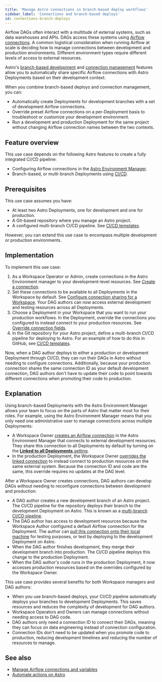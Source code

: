 ```yaml
---
title: 'Manage Astro connections in branch-based deploy workflows'
sidebar_label: 'Connections and branch-based deploys'
id: connections-branch-deploys
---
```


Airflow DAGs often interact with a multitude of external systems, such as data warehouses and APIs. DAGs access these systems using [Airflow connections](manage-connections-variables.md). A common logistical consideration when running Airflow at scale is deciding how to manage connections between development and production environments. Different environment types require different levels of access to external resources.

Astro's [branch-based development](automation-overview.md) and [connection management](manage-connections-variables.md) features allow you to automatically share specific Airflow connections with Astro Deployments based on their development context.

When you combine branch-based deploys and connection management, you can:

- Automatically create Deployments for development branches with a set of development Airflow connections.
- Override preset Airflow connections on a per-Deployment basis to troubleshoot or customize your development environment.
- Run a development and production Deployment for the same project without changing Airflow connection names between the two contexts.

## Feature overview

This use case depends on the following Astro features to create a fully integrated CI/CD pipeline:

- Configuring Airflow connections in the [Astro Environment Manager](manage-connections-variables.md).
- Branch-based, or multi-branch Deployments using [CI/CD](set-up-ci-cd.md#multiple-environments).

## Prerequisites

This use case assumes you have:

- At least two Astro Deployments, one for development and one for production.
- A Git-based repository where you manage an Astro project.
- A configured multi-branch CI/CD pipeline. See [CI/CD templates](ci-cd-templates/template-overview.md).

However, you can extend this use case to encompass multiple development or production environments.

## Implementation

To implement this use case:

1. As a Workspace Operator or Admin, create connections in the Astro Environment manager to your development-level resources. See [Create a connection](create-and-link-connections.md#create-a-connection).
2. Set these connections to be available to all Deployments in the Workspace by default. See [Configure connection sharing for a Workspace](create-and-link-connections.md#configure-connection-sharing-for-a-workspace). Your DAG authors can now access external development and testing resources across all Deployments.
3. Choose a Deployment in your Workspace that you want to run your production workflows. In the Deployment, override the connections you configured to instead connect to your production resources. See [Override connection fields](create-and-link-connections.md#override-connection-fields).
4. In the Git repository for your Astro project, define a multi-branch CI/CD pipeline for deploying to Astro. For an example of how to do this in GitHub, see [CI/CD templates](/ci-cd-templates/github-actions.md?tab=multibranch#deploy-action-templates).

Now, when a DAG author deploys to either a production or development Deployment through CI/CD, they can run their DAGs in Astro without needing to configure connections. Additionally, because your production connection shares the same connection ID as your default development connection, DAG authors don't have to update their code to point towards different connections when promoting their code to production.

## Explanation

Using branch-based Deployments with the Astro Environment Manager allows your team to focus on the parts of Astro that matter most for their roles. For example, using the Astro Environment Manager means that you only need one administrative user to manage connections across multiple Deployments:

- A Workspace Owner [creates an Airflow connection](create-and-link-connections.md#create-a-connection) in the Astro Environment Manager that connects to external development resources. They share this connection to all Deployments by default by turning on the [**Linked to all Deployments** setting](https://docs.astronomer.io/astro/create-and-link-connections#configure-connection-sharing-for-a-workspace).
- In the production Deployment, the Workspace Owner [overrides the linked connection](create-and-link-connections.md#override-connection-fields) to instead connect to production resources on the same external system. Because the connection ID and code are the same, this override requires no updates at the DAG level.

After a Workspace Owner creates connections, DAG authors can develop DAGs without needing to reconfigure connections between development and production:

- A DAG author creates a new development branch of an Astro project. The CI/CD pipeline for the repository deploys their branch to the development Deployment on Astro. This is known as a [multi-branch CI/CD pipeline](set-up-ci-cd.md#multiple-environments).
- The DAG author has access to development resources because the Workspace Author configured a default Airflow connection for the Deployment. The author can [pull this connection onto their local machine](cli/local-connections.md#from-the-cloud-ui) for testing purposes, or test by deploying to the development Deployment on Astro.
- When the DAG author finishes development, they merge their development branch into production. The CI/CD pipeline deploys this change to the production Deployment.
- When the DAG author's code runs in the production Deployment, it now accesses production resources based on the overrides configured by the Workspace Owner.

This use case provides several benefits for both Workspace managers and DAG authors:

- When you use branch-based deploys, your CI/CD pipeline automatically deploys your branches to development Deployments. This saves resources and reduces the complexity of development for DAG authors.
- Workspace Operators and Owners can manage connections without needing access to DAG code.
- DAG authors only need a connection ID to connect their DAGs, meaning they can focus on data engineering instead of connection configuration.
- Connection IDs don't need to be updated when you promote code to production, reducing development timelines and reducing the number of resources to manage.

## See also

- [Manage Airflow connections and variables](manage-connections-variables.md)
- [Automate actions on Astro](automation-overview.md)
